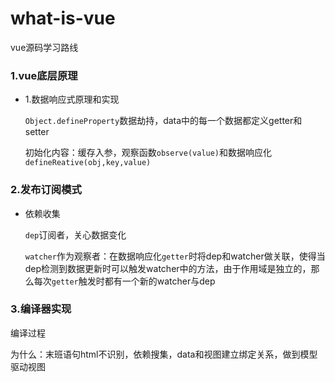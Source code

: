 # what-is-vue
vue源码学习路线

### 1.vue底层原理

- 1.数据响应式原理和实现

  `Object.defineProperty`数据劫持，data中的每一个数据都定义getter和setter

  初始化内容：缓存入参，观察函数`observe(value)`和数据响应化`defineReative(obj,key,value)`

### 2.发布订阅模式

- 依赖收集

  `dep`订阅者，关心数据变化

  `watcher`作为观察者：在数据响应化`getter`时将dep和watcher做关联，使得当dep检测到数据更新时可以触发watcher中的方法，由于作用域是独立的，那么每次`getter`触发时都有一个新的watcher与dep

  

### 3.编译器实现



编译过程

为什么：末班语句html不识别，依赖搜集，data和视图建立绑定关系，做到模型驱动视图



